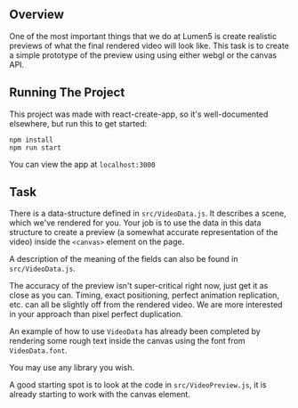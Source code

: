 Overview
--------

One of the most important things that we do at Lumen5 is create realistic previews of what the final rendered video will look like. This task is to create a simple prototype of the preview using using either webgl or the canvas API.

Running The Project
-------------------

This project was made with react-create-app, so it's well-documented elsewhere, but run this to get started:

```
npm install
npm run start
```

You can view the app at `localhost:3000`

Task
----

There is a data-structure defined in `src/VideoData.js`. It describes a scene, which we've rendered for you. Your job is to use the data in this data structure to create a preview (a somewhat accurate representation of the video) inside the `<canvas>` element on the page.

A description of the meaning of the fields can also be found in `src/VideoData.js`.

The accuracy of the preview isn't super-critical right now, just get it as close as you can. Timing, exact positioning, perfect animation replication, etc. can all be slightly off from the rendered video. We are more interested in your approach than pixel perfect duplication.

An example of how to use `VideoData` has already been completed by rendering some rough text inside the canvas using the font from `VideoData.font`.

You may use any library you wish.

A good starting spot is to look at the code in `src/VideoPreview.js`, it is already starting to work with the canvas element.
